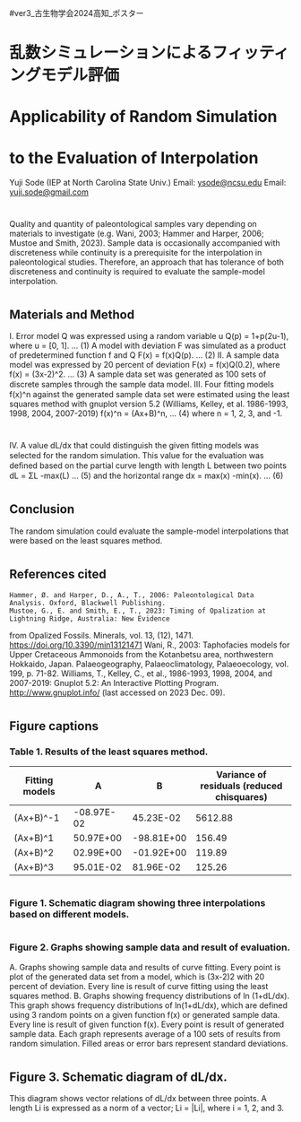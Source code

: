 #ver3_古生物学会2024高知_ポスター
#
# 乱数シミュレーションによるフィッティングモデル評価
# Applicability of Random Simulation
# to the Evaluation of Interpolation
Yuji Sode (IEP at North Carolina State Univ.)
Email: ysode@ncsu.edu
Email: yuji.sode@gmail.com
#
Quality and quantity of paleontological samples vary depending on materials
to investigate (e.g. Wani, 2003; Hammer and Harper, 2006; Mustoe and Smith,
2023). Sample data is occasionally accompanied with discreteness while
continuity is a prerequisite for the interpolation in paleontological studies.
Therefore, an approach that has tolerance of both discreteness and continuity
is required to evaluate the sample-model interpolation.
#
## Materials and Method
I. Error model Q was expressed using a random variable u
        Q(p) = 1+p(2u-1), where u = [0, 1].        ... (1)
A model with deviation F was simulated as a product of predetermined function f and Q
        F(x) = f(x)Q(p).        ... (2)
II. A sample data model was expressed by 20 percent of deviation
        F(x) = f(x)Q(0.2), where f(x) = (3x-2)^2.        ... (3)
A sample data set was generated as 100 sets of discrete samples through the sample data model. 
III. Four ﬁtting models f(x)^n against the generated sample data set were estimated using the least 
squares method with gnuplot version 5.2 (Williams, Kelley, et al. 1986-1993, 1998, 2004, 2007-2019) 
        f(x)^n = (Ax+B)^n,        ... (4)
where n = 1, 2, 3, and -1. 
#
IV. A value dL/dx that could distinguish 
the given ﬁtting models was selected for 
the random simulation. This value for 
the evaluation was deﬁned based on 
the partial curve length with length L 
between two points
        dL = ΣL -max(L)        ... (5)
and the horizontal range 
        dx = max(x) -min(x).        ... (6)
#
## Conclusion
The random simulation could evaluate the sample-model
interpolations that were based on the least squares method.
#
## References cited
    Hammer, Ø. and Harper, D., A., T., 2006: Paleontological Data Analysis. Oxford, Blackwell Publishing. 
    Mustoe, G., E. and Smith, E., T., 2023: Timing of Opalization at Lightning Ridge, Australia: New Evidence 
from Opalized Fossils. Minerals, vol. 13, (12), 1471. https://doi.org/10.3390/min13121471
    Wani, R., 2003: Taphofacies models for Upper Cretaceous Ammonoids from the Kotanbetsu area, 
northwestern Hokkaido, Japan. Palaeogeography, Palaeoclimatology, Palaeoecology, vol. 199, p. 71-82. 
    Williams, T., Kelley, C., et al., 1986-1993, 1998, 2004, and 2007-2019: Gnuplot 5.2: An Interactive 
Plotting Program. http://www.gnuplot.info/ (last accessed on 2023 Dec. 09). 
#
## Figure captions
### Table 1. Results of the least squares method. 
|Fitting models|A|B|Variance of residuals (reduced chisquares)|
|---|---|---|---|
|(Ax+B)^-1|-08.97E-02|45.23E-02|5612.88|
|(Ax+B)^1|50.97E+00|-98.81E+00|156.49|
|(Ax+B)^2|02.99E+00|-01.92E+00|119.89|
|(Ax+B)^3|95.01E-02|81.96E-02|125.26|
#
### Figure 1. Schematic diagram showing three interpolations based on different models.
#
### Figure 2. Graphs showing sample data and result of evaluation. 
A. Graphs showing sample data and results of curve fitting. 
Every point is plot of the generated data set from a model, which is (3x-2)2 with 20 percent 
of deviation. Every line is result of curve fitting using the least squares method. 
B. Graphs showing frequency distributions of ln (1+dL/dx). 
This graph shows frequency distributions of ln(1+dL/dx), which are defined using 3 random points 
on a given function f(x) or generated sample data. Every line is result of given function f(x). Every 
point is result of generated sample data. Each graph represents average of a 100 sets of results from 
random simulation. Filled areas or error bars represent standard deviations. 
#
## Figure 3. Schematic diagram of dL/dx. 
This diagram shows vector relations of 
dL/dx between three points. A length Li is 
expressed as a norm of a vector; Li = |Li|, where i = 1, 2, and 3. 
#
